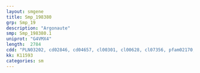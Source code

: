 ```yaml
---
layout: smgene
title: Smp_198380
grp: Smp_19
description: "Argonaute"
smp: Smp_198380.1
uniprot: "G4VMX4"
length:  2784
cdd: "PLN03202, cd02846, cd04657, cl00301, cl00628, cl07356, pfam02170, pfam02171, pfam08699, smart00949, smart00950"
kk: K11593
categories: sm
---
```

